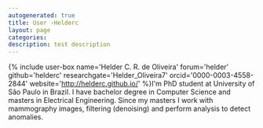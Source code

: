 ```yaml
---
autogenerated: true
title: User ›Helderc
layout: page
categories: 
description: test description
---
```


{% include user-box name='Helder C. R. de Oliveira' forum='helder' github='helderc' researchgate='Helder\_Oliveira7' orcid='0000-0003-4558-2844' website='http://helderc.github.io/' %}I'm PhD student at University of São Paulo in Brazil. I have bachelor degree in Computer Science and masters in Electrical Engineering. Since my masters I work with mammography images, filtering (denoising) and perform analysis to detect anomalies.
